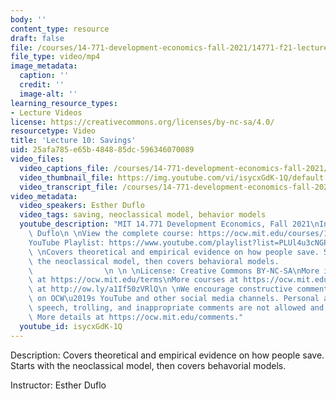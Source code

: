 ```yaml
---
body: ''
content_type: resource
draft: false
file: /courses/14-771-development-economics-fall-2021/14771-f21-lecture-10-version-2_360p_16_9.mp4
file_type: video/mp4
image_metadata:
  caption: ''
  credit: ''
  image-alt: ''
learning_resource_types:
- Lecture Videos
license: https://creativecommons.org/licenses/by-nc-sa/4.0/
resourcetype: Video
title: 'Lecture 10: Savings'
uid: 25afa785-e65b-4848-85dc-596346070089
video_files:
  video_captions_file: /courses/14-771-development-economics-fall-2021/1MTmlU2q4YwWnb5NUqdmlYsXh48mpztkz_transcript.webvtt
  video_thumbnail_file: https://img.youtube.com/vi/isycxGdK-1Q/default.jpg
  video_transcript_file: /courses/14-771-development-economics-fall-2021/1MTmlU2q4YwWnb5NUqdmlYsXh48mpztkz_transcript.pdf
video_metadata:
  video_speakers: Esther Duflo
  video_tags: saving, neoclassical model, behavior models
  youtube_description: "MIT 14.771 Development Economics, Fall 2021\nInstructor: Esther\
    \ Duflo\n \nView the complete course: https://ocw.mit.edu/courses/14-771-development-economics-fall-2021\n\
    YouTube Playlist: https://www.youtube.com/playlist?list=PLUl4u3cNGP61kvh3caDts2R6LmkYbmzaG\n\
    \ \nCovers theoretical and empirical evidence on how people save. Starts with\
    \ the neoclassical model, then covers behavioral models.                     \
    \                \n \n \nLicense: Creative Commons BY-NC-SA\nMore information\
    \ at https://ocw.mit.edu/terms\nMore courses at https://ocw.mit.edu\nSupport OCW\
    \ at http://ow.ly/a1If50zVRlQ\n \nWe encourage constructive comments and discussion\
    \ on OCW\u2019s YouTube and other social media channels. Personal attacks, hate\
    \ speech, trolling, and inappropriate comments are not allowed and may be removed.\
    \ More details at https://ocw.mit.edu/comments."
  youtube_id: isycxGdK-1Q
---
```

Description: Covers theoretical and empirical evidence on how people save. Starts with the neoclassical model, then covers behavorial models.

Instructor: Esther Duflo